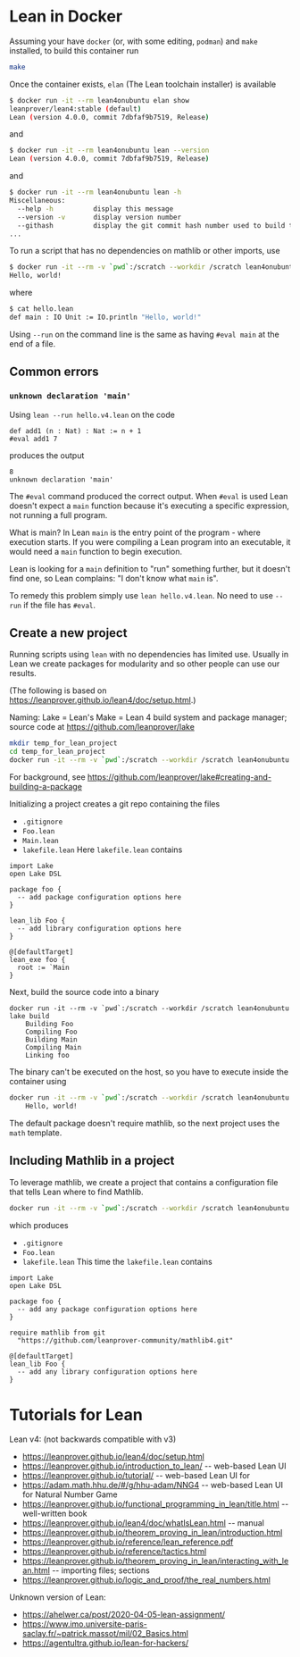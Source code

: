 # Lean in Docker

Assuming your have `docker` (or, with some editing, `podman`) and `make` installed, to build this container run
```bash
make
```

Once the container exists, `elan` (The Lean toolchain installer) is available
```bash
$ docker run -it --rm lean4onubuntu elan show
leanprover/lean4:stable (default)
Lean (version 4.0.0, commit 7dbfaf9b7519, Release)
```
and
```bash
$ docker run -it --rm lean4onubuntu lean --version
Lean (version 4.0.0, commit 7dbfaf9b7519, Release)
```
and
```bash
$ docker run -it --rm lean4onubuntu lean -h       
Miscellaneous:
  --help -h          display this message
  --version -v       display version number
  --githash          display the git commit hash number used to build this binary
...
```
To run a script that has no dependencies on mathlib or other imports, use
```bash
$ docker run -it --rm -v `pwd`:/scratch --workdir /scratch lean4onubuntu lean --run hello.v4.lean
Hello, world!
```
where
```bash
$ cat hello.lean
def main : IO Unit := IO.println "Hello, world!"
```
Using `--run` on the command line is the same as having `#eval main` at the end of a file.

## Common errors

### `unknown declaration 'main'`

Using `lean --run hello.v4.lean` on the code
```
def add1 (n : Nat) : Nat := n + 1
#eval add1 7
```
produces the output
```
8
unknown declaration 'main'
```
The `#eval` command produced the correct output. When `#eval` is used Lean doesn't expect a `main` function because it's executing a specific expression, not running a full program.

What is main? In Lean `main` is the entry point of the program - where execution starts. If you were compiling a Lean program into an executable, it would need a `main` function to begin execution.

Lean is looking for a `main` definition to "run" something further, but it doesn't find one, so Lean complains: "I don't know what `main` is".

To remedy this problem simply use `lean hello.v4.lean`. No need to use `--run` if the file has `#eval`.


## Create a new project
Running scripts using `lean` with no dependencies has limited use. Usually in Lean we create packages for modularity and so other people can use our results.

(The following is based on <https://leanprover.github.io/lean4/doc/setup.html>.)

Naming: Lake = Lean's Make = Lean 4 build system and package manager; source code at <https://github.com/leanprover/lake>

```bash
mkdir temp_for_lean_project
cd temp_for_lean_project
docker run -it --rm -v `pwd`:/scratch --workdir /scratch lean4onubuntu lake init foo
```
For background, see <https://github.com/leanprover/lake#creating-and-building-a-package>

Initializing a project creates a git repo containing the files
* `.gitignore`
* `Foo.lean`
* `Main.lean`
* `lakefile.lean`
Here `lakefile.lean` contains
```
import Lake
open Lake DSL

package foo {
  -- add package configuration options here
}

lean_lib Foo {
  -- add library configuration options here
}

@[defaultTarget]
lean_exe foo {
  root := `Main
}
```

Next, build the source code into a binary
```
docker run -it --rm -v `pwd`:/scratch --workdir /scratch lean4onubuntu lake build
    Building Foo
    Compiling Foo
    Building Main
    Compiling Main
    Linking foo
```
The binary can't be executed on the host, so you have to execute inside the container using
```bash
docker run -it --rm -v `pwd`:/scratch --workdir /scratch lean4onubuntu build/bin/foo
    Hello, world!
```
The default package doesn't require mathlib, so the next project uses the `math` template.

## Including Mathlib in a project
To leverage mathlib, we create a project that contains a configuration file that tells Lean where to find Mathlib.

```bash
docker run -it --rm -v `pwd`:/scratch --workdir /scratch lean4onubuntu lake init foo math
```
which produces
* `.gitignore`
* `Foo.lean`
* `lakefile.lean`
This time the `lakefile.lean` contains
```
import Lake
open Lake DSL

package foo {
  -- add any package configuration options here
}

require mathlib from git
  "https://github.com/leanprover-community/mathlib4.git"

@[defaultTarget]
lean_lib Foo {
  -- add any library configuration options here
}
```

# Tutorials for Lean


Lean v4: (not backwards compatible with v3)
* <https://leanprover.github.io/lean4/doc/setup.html>
* <https://leanprover.github.io/introduction_to_lean/> -- web-based Lean UI
* <https://leanprover.github.io/tutorial/> -- web-based Lean UI for
* <https://adam.math.hhu.de/#/g/hhu-adam/NNG4> -- web-based Lean UI for Natural Number Game
* <https://leanprover.github.io/functional_programming_in_lean/title.html> -- well-written book
* <https://leanprover.github.io/lean4/doc/whatIsLean.html> -- manual
* <https://leanprover.github.io/theorem_proving_in_lean/introduction.html>
* <https://leanprover.github.io/reference/lean_reference.pdf>
* <https://leanprover.github.io/reference/tactics.html>
* <https://leanprover.github.io/theorem_proving_in_lean/interacting_with_lean.html> -- importing files; sections
* <https://leanprover.github.io/logic_and_proof/the_real_numbers.html>


Unknown version of Lean:
* <https://ahelwer.ca/post/2020-04-05-lean-assignment/>
* <https://www.imo.universite-paris-saclay.fr/~patrick.massot/mil/02_Basics.html>
* <https://agentultra.github.io/lean-for-hackers/>
